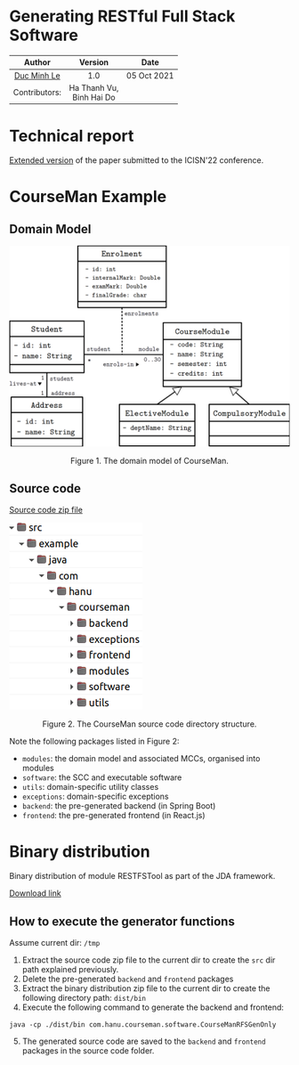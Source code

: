 Generating RESTful Full Stack Software
=============


| Author | Version | Date 
| :--: | :--: | :--: |
| [Duc Minh Le](mailto:lemduc@gmail.com) | 1.0 | 05 Oct 2021 |
| Contributors: | Ha Thanh Vu, <br/> Binh Hai Do

# Technical report
[Extended version](docs/jda-restful-report-full.pdf) of the paper submitted to the ICISN'22 conference.

# CourseMan Example
## Domain Model
![The domain model of CourseMan](docs/images/courseman-model.png)
<div align="center">Figure 1. The domain model of CourseMan.</div>

## Source code
[Source code zip file](dist/restfstool-example-courseman.zip)

![The domain model of CourseMan](docs/images/courseman-source-code-dir.png)
<div align="center">Figure 2. The CourseMan source code directory structure.</div>

Note the following packages listed in Figure 2:
- `modules`: the domain model and associated MCCs, organised into modules
- `software`: the SCC and executable software
- `utils`: domain-specific utility classes
- `exceptions`: domain-specific exceptions
- `backend`: the pre-generated backend (in Spring Boot)
- `frontend`: the pre-generated frontend (in React.js)

# Binary distribution 
Binary distribution of module RESTFSTool as part of the JDA framework.

[Download link](https://drive.google.com/file/d/1crf_8Do-jR0Lkarai6pNef0BDr_XJwzA/view?usp=sharing)

## How to execute the generator functions

Assume current dir: `/tmp`
1. Extract the source code zip file to the current dir to create the `src` dir path explained previously.
2. Delete the pre-generated `backend` and `frontend` packages 
3. Extract the binary distribution zip file to the current dir to create the following directory path: `dist/bin`
4. Execute the following command to generate the backend and frontend:
```
java -cp ./dist/bin com.hanu.courseman.software.CourseManRFSGenOnly

```
5. The generated source code are saved to the `backend` and `frontend` packages in the source code folder.
